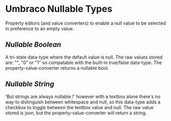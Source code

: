 # Umbraco Nullable Types
Property editors (and value converters) to enable a null value to be selected in preference to an empty value.

## _Nullable Boolean_
A tri-state data-type where the default value is null.
The raw values stored are: "", "0" or "1" so compatable with the built-in true/false data-type.
The property-value-converter returns a nullable bool.

## _Nullable String_
'But strings are always nullable !' however with a textbox alone there's no way to distinguish between whitespace and null, 
so this data-type adds a checkbox to toggle between the textbox value and null.
The raw value stored is json, but the property-value-converter will return a string.